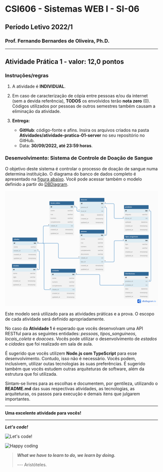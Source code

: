 # CSI606 - Sistemas WEB I - SI-06

## Período Letivo 2022/1

### Prof. Fernando Bernardes de Oliveira, Ph.D.

---

## **Atividade Prática 1 - valor: 12,0 pontos**

### Instruções/regras

1. A atividade é **INDIVIDUAL**.

1. Em caso de caracterização de cópia entre pessoas e/ou da internet (sem a devida referência), **TODOS** os envolvidos terão **nota zero** (0). Códigos utilizados por pessoas de outros semestres também causam a eliminação da atividade.

1. **Entrega:**

    - **GitHub**: código-fonte e afins. Insira os arquivos criados na pasta **Atividades/atividade-pratica-01-server** no seu repositório no GitHub.
    - Data: **30/09/2022, até 23:59 horas**.

### Desenvolvimento: Sistema de Controle de Doação de Sangue

O objetivo deste sistema é controlar o processo de doação de sangue numa determina instituição. O diagrama do banco de dados completo é apresentado na [figura abaixo](../../Codes/006-aplicacao/database-model/CSI606-sistema-doacao-sangue.png). Você pode acessar também o modelo definido a partir do [DBDiagram](https://dbdiagram.io/d/630d077e0911f91ba5ecf743).

![Diagrama completo do banco de dados](../../Codes/006-aplicacao/database-model/CSI606-sistema-doacao-sangue.png)

Este modelo será utilizado para as atividades práticas e a prova. O escopo de cada atividade será definido apropriadamente.

No caso da **Atividade 1** é esperado que vocês desenvolvam uma API RESTful para as seguintes entidades: *pessoas*, *tipos_sanguineos*, *locais_coleta* e *doacoes*. Vocês pode utilizar o desenvolvimento de *estados* e *cidades* que foi realizado em sala de aula.

É sugerido que vocês utilizem **Node.js com TypeScript** para esse desenvolvimento. Contudo, isso não é necessário. Vocês podem, inclusivem, utilizar outas tecnologias às suas preferências. É sugerido também que vocês estudem outras arquiteturas de software, além da estrutura que foi utilizada.

Sintam-se livres para as escolhas e documentem, por gentileza, utilizando o **README.md** das suas respectivas atividades, as tecnologias, as arquiteturas, os passos para execução e demais itens que julgarem importantes.

---

**Uma excelente atividade para vocês!**

---

***Let's code!***

![Let's code!](https://media.giphy.com/media/USV0ym3bVWQJJmNu3N/giphy.gif)

![Happy coding](https://media.giphy.com/media/3bu85lsWhBTlWcOMN6/giphy.gif)

> ***What we have to learn to do, we learn by doing.***  
>
> --- Aristóteles.
